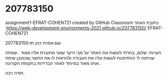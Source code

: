 # 207783150
assignment1-EFRAT-COHEN721 created by GitHub Classroom
כתובת האתר :https://web-development-environments-2021.github.io/207783150/
EFRAT-COHEN721


שם:אפרת כהן 
תז:207783150

הערות:
שלום,
בחרתי לעשות את האתר על סבי היקר שאני מחוברת אליו מאוד .
שמחה שניתנה לי ההזדמנות לעשות עליו את העבודה ולהראות לו את התוצר,שכמובן שימח אותו מאוד במיוחד לאחר הבדידות בתקופת הקורונה .

תודה רבה.
